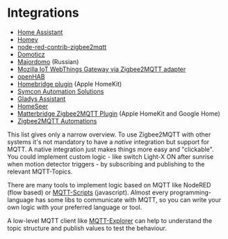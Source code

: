 # Integrations

- [Home Assistant](./integrations/home_assistant.md)
- [Homey](https://community.homey.app/t/83214)
- [node-red-contrib-zigbee2mqtt](https://flows.nodered.org/node/node-red-contrib-zigbee2mqtt)
- [Domoticz](https://github.com/stas-demydiuk/domoticz-zigbee2mqtt-plugin)
- [Majordomo](https://github.com/directman66/majordomo-zigbee2mqtt/) (Russian)
- [Mozilla IoT WebThings Gateway via Zigbee2MQTT adapter](https://github.com/kabbi/zigbee2mqtt-adapter)
- [openHAB](./integrations/openhab.md)
- [Homebridge plugin](https://github.com/itavero/homebridge-z2m/#readme) (Apple HomeKit)
- [Symcon Automation Solutions](https://github.com/Schnittcher/IPS-Zigbee2MQTT)
- [Gladys Assistant](https://gladysassistant.com/docs/integrations/zigbee2mqtt/)
- [HomeSeer](https://shop.homeseer.com/products/homeseer-zigbee-plus-plugin-for-hs4)
- [Matterbridge Zigbee2MQTT Plugin](https://github.com/Luligu/matterbridge-zigbee2mqtt) (Apple HomeKit and Google Home)
- [Zigbee2MQTT Automations](https://github.com/Luligu/zigbee2mqtt-automations)

This list gives only a narrow overview. To use Zigbee2MQTT with other systems it's not
mandatory to have a _native_ integration but support for MQTT. A native integration just makes things more easy and "clickable".
You could implement custom logic - like switch Light-X ON after sunrise when motion detector triggers - by
subscribing and publishing to the relevant MQTT-Topics.

There are many tools to implement logic based on MQTT like NodeRED (flow based) or
[MQTT-Scripts](https://github.com/hobbyquaker/mqtt-scripts) (javascript). Almost every programming-language
has some libs to communicate with MQTT, so you can write your own logic with your preferred language or tool.

A low-level MQTT client like [MQTT-Explorer](http://mqtt-explorer.com/) can help to understand the topic structure
and publish values to test the behaviour.
